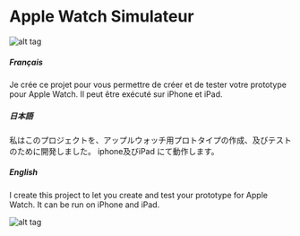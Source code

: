 Apple Watch Simulateur
====================
![alt tag](https://raw.github.com/Jean-PhilippeDESCAMPS/AppleWatchSimulateur/master/simulatorscreen.png)

##### Français

Je crée ce projet pour vous permettre de créer et de tester votre prototype pour Apple Watch. Il peut être exécuté sur iPhone et iPad.

##### 日本語

私はこのプロジェクトを、アップルウォッチ用プロトタイプの作成、及びテストのために開発しました。
iphone及びiPad にて動作します。

##### English

I create this project to let you create and test your prototype for Apple Watch. It can be run on iPhone and iPad.

![alt tag](https://raw.github.com/Jean-PhilippeDESCAMPS/AppleWatchSimulateur/master/interfacebuilder.png)

